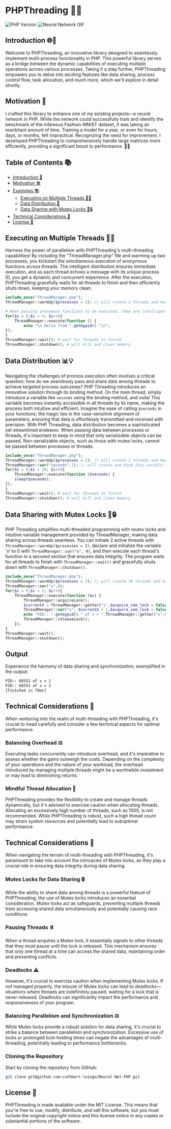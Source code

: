 # PHPThreading 🤖🤖

![PHP Version](https://img.shields.io/badge/php-^7.0-blue) 
![Neural Network GIF](https://media.giphy.com/media/0gAOD9uZFfCXGvCU9u/giphy.gif)

## Introduction 🌐🚀
Welcome to PHPThreading, an innovative library designed to seamlessly implement multi-process functionality in PHP. This powerful library serves as a bridge between the dynamic capabilities of executing multiple operations across various processes. Taking it a step further, PHPThreading empowers you to delve into exciting features like data sharing, process control flow, task allocation, and much more, which we'll explore in detail shortly.

## Motivation 🌟
I crafted this library to enhance one of my existing projects—a neural network in PHP. While the network could successfully train and identify the benchmark of the infamous Fashion-MNIST dataset, it was taking an exorbitant amount of time. Training a model for a year, or even for hours, days, or months, felt impractical. Recognizing the need for improvement, I developed PHPThreading to comprehensively handle large matrices more efficiently, providing a significant boost to performance. 🚀💡

## Table of Contents 📚
- [Introduction 🎉](#introduction)
- [Motivation 🛠](#motivation)
- [Examples 📚](#examples)
  - [Executing on Multiple Threads 🚀🧵](#executing-on-multiple-threaded)
  - [Data Distribution 🔄 ](#data-distribution)
  - [ Data Sharing with Mutex Locks 🔄🔒](#data-sharing-with-mutex-locks)
- [Technical Considerations 🤔](#technical-considerations)
- [License 📝](#license)

## Executing on Multiple Threads 🚀🧵
Harness the power of parallelism with PHPThreading's multi-threading capabilities! By including the "ThreadManager.php" file and warming up two processes, you kickstart the simultaneous execution of anonymous functions across threads. The intelligent distribution ensures immediate execution, and as each thread echoes a message with its unique process ID, you get a dynamic and concurrent experience. After the execution, PHPThreading gracefully waits for all threads to finish and then efficiently shuts down, keeping your memory clean.
```php
include_once("ThreadManager.php");
ThreadManager::warmUp($processes = 2); // will create 2 threads and keep them active 

# When passing anonymous functions to be executed, they are intelligently distributed and split among active threads, resulting in immediate execution. 
for($i = 0;$i < 4; $i++){
    ThreadManager::execute(function () {
        echo "\n Hello from ".getmypid()."\n";
}); 
}
ThreadManager::wait(); # wait for threads to finish
ThreadManager::shutdown(); # will kill and clean memory
```

## Data Distribution 📊💡
Navigating the challenges of process execution often involves a critical question: how do we seamlessly pass and share data among threads to achieve targeted process outcomes? PHP Threading introduces an innovative solution through its binding method. On the main thread, simply introduce a variable like ```seconds``` using the binding method, and voila! This variable becomes instantly accessible in all threads by its name, making the process both intuitive and efficient. Imagine the ease of calling ```$seconds``` in your functions; the magic lies in the case-sensitive alignment of parameters, ensuring that data is effortlessly transmitted and received with precision. With PHP Threading, data distribution becomes a sophisticated yet streamlined endeavor. When passing data between processes or threads, it's important to keep in mind that only serializable objects can be passed. Non-serializable objects, such as those with mutex locks, cannot be passed between processes or threads.
```php
include_once("ThreadManager.php");
ThreadManager::warmUp($processes = 2); // will create 2 threads and keep them active 
ThreadManager::var("seconds",1); // will create and bind this varible to all threads, when binden in the threads it can be accessed like any variable
for($i = 0;$i < 20; $i++){
    ThreadManager::execute(function ($seconds) {
    sleep($seconds);    
}); 
}
ThreadManager::wait(); # wait for threads to finish
ThreadManager::shutdown(); # will kill and clean memory
```

## Data Sharing with Mutex Locks 🔄🔒

PHP Threading simplifies multi-threaded programming with mutex locks and intuitive variable management provided by ThreadManager, making data sharing across threads seamless. You can initiate 2 active threads with `ThreadManager::warmUp($processes = 2)`, declare and initialize the variable 'x' to 0 with `ThreadManager::var("x", 0)`, and then execute each thread's function in a secured section that ensures data integrity. The program waits for all threads to finish with `ThreadManager::wait()` and gracefully shuts down with `ThreadManager::shutdown()`.

```php
include_once("ThreadManager.php");
ThreadManager::warmUp($processes = 2); // will create 20 threads and keep them active 
ThreadManager::var("x",0);
for($i = 0;$i < 2; $i++){
    ThreadManager::execute(function ($x) {
        ThreadManager::acquireLock();
        $currentX = ThreadManager::getVar("x",$acquire_sem_lock = false);
        ThreadManager::var("x", $currentX + 1,$acquire_sem_lock = false);
        echo "PID:: ".getmypid()." of x = ".ThreadManager::getVar("x",$acquire_sem_lock = false)."\n";
        ThreadManager::releaseLock();
    }); 
}
ThreadManager::wait();
ThreadManager::shutdown();
```
## Output
Experience the harmony of data sharing and synchronization, exemplified in the output:
```bash
PID:: 68552 of x = 1
PID:: 68553 of x = 2
[Finished in 79ms]
```
## Technical Considerations 🤔

When venturing into the realm of multi-threading with PHPThreading, it's crucial to tread carefully and consider a few technical aspects for optimal performance.

### Balancing Overhead ⚖️

Executing tasks concurrently can introduce overhead, and it's imperative to assess whether the gains outweigh the costs. Depending on the complexity of your operations and the nature of your workload, the overhead introduced by managing multiple threads might be a worthwhile investment or may lead to diminishing returns.

### Mindful Thread Allocation 🧵

PHPThreading provides the flexibility to create and manage threads dynamically, but it's advised to exercise caution when allocating threads. Allocating an excessively high number of threads, such as 1000, is not recommended. While PHPThreading is robust, such a high thread count may strain system resources and potentially lead to suboptimal performance.

## Technical Considerations 🤔

When navigating the terrain of multi-threading with PHPThreading, it's paramount to take into account the intricacies of Mutex locks, as they play a crucial role in ensuring data integrity during data sharing.

### Mutex Locks for Data Sharing 🔒

While the ability to share data among threads is a powerful feature of PHPThreading, the use of Mutex locks introduces an essential consideration. Mutex locks act as safeguards, preventing multiple threads from accessing shared data simultaneously and potentially causing race conditions.

### Pausing Threads ⏸️

When a thread acquires a Mutex lock, it essentially signals to other threads that they must pause until the lock is released. This mechanism ensures that only one thread at a time can access the shared data, maintaining order and preventing conflicts.

### Deadlocks ⚠️

However, it's crucial to exercise caution when implementing Mutex locks. If not managed properly, the misuse of Mutex locks can lead to deadlocks—situations where threads are indefinitely paused, waiting for a lock that is never released. Deadlocks can significantly impact the performance and responsiveness of your program.

### Balancing Parallelism and Synchronization ⚖️

While Mutex locks provide a robust solution for data sharing, it's crucial to strike a balance between parallelism and synchronization. Excessive use of locks or prolonged lock-holding times can negate the advantages of multi-threading, potentially leading to performance bottlenecks.

### Cloning the Repository
Start by cloning the repository from GitHub:
```bash
git clone git@github.com:cuthbert-lwinga/Neural-Net-PHP.git
```

## License 📝
PHPThreading is made available under the MIT License. This means that you're free to use, modify, distribute, and sell this software, but you must include the original copyright notice and this license notice in any copies or substantial portions of the software.